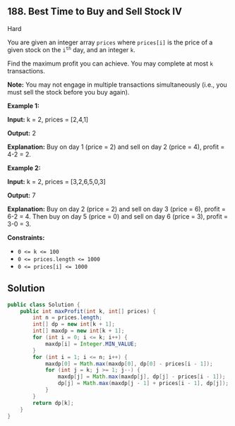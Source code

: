 ## 188\. Best Time to Buy and Sell Stock IV

Hard

You are given an integer array `prices` where `prices[i]` is the price of a given stock on the <code>i<sup>th</sup></code> day, and an integer `k`.

Find the maximum profit you can achieve. You may complete at most `k` transactions.

**Note:** You may not engage in multiple transactions simultaneously (i.e., you must sell the stock before you buy again).

**Example 1:**

**Input:** k = 2, prices = [2,4,1]

**Output:** 2

**Explanation:** Buy on day 1 (price = 2) and sell on day 2 (price = 4), profit = 4-2 = 2. 

**Example 2:**

**Input:** k = 2, prices = [3,2,6,5,0,3]

**Output:** 7

**Explanation:** Buy on day 2 (price = 2) and sell on day 3 (price = 6), profit = 6-2 = 4. Then buy on day 5 (price = 0) and sell on day 6 (price = 3), profit = 3-0 = 3. 

**Constraints:**

*   `0 <= k <= 100`
*   `0 <= prices.length <= 1000`
*   `0 <= prices[i] <= 1000`

## Solution

```java
public class Solution {
    public int maxProfit(int k, int[] prices) {
        int n = prices.length;
        int[] dp = new int[k + 1];
        int[] maxdp = new int[k + 1];
        for (int i = 0; i <= k; i++) {
            maxdp[i] = Integer.MIN_VALUE;
        }
        for (int i = 1; i <= n; i++) {
            maxdp[0] = Math.max(maxdp[0], dp[0] - prices[i - 1]);
            for (int j = k; j >= 1; j--) {
                maxdp[j] = Math.max(maxdp[j], dp[j] - prices[i - 1]);
                dp[j] = Math.max(maxdp[j - 1] + prices[i - 1], dp[j]);
            }
        }
        return dp[k];
    }
}
```